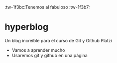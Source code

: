 :tw-1f3bc:Tenemos al fabuloso :tw-1f3b7:
# hyperblog
Un blog increible para el curso de Git y Github Platzi

- Vamos a aprender mucho
- Usaremos git y github en una página